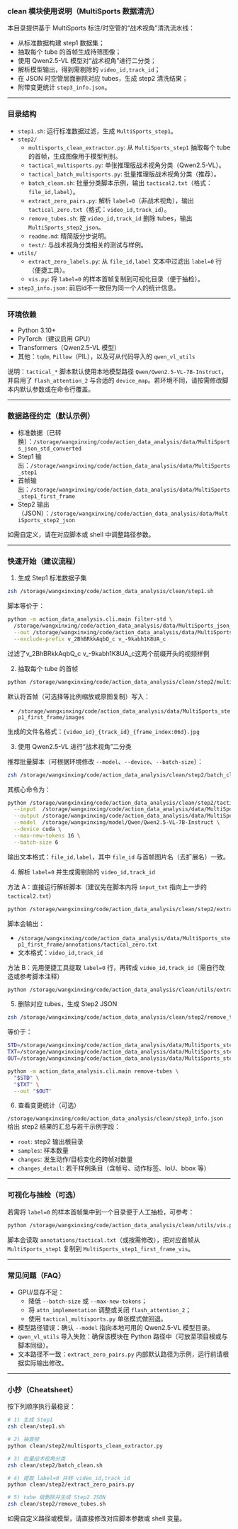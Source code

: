 ### clean 模块使用说明（MultiSports 数据清洗）

本目录提供基于 MultiSports 标注/时空管的“战术视角”清洗流水线：
- 从标准数据构建 step1 数据集；
- 抽取每个 tube 的首帧生成待筛图像；
- 使用 Qwen2.5-VL 模型对“战术视角”进行二分类；
- 解析模型输出，得到需剔除的 `video_id,track_id`；
- 在 JSON 时空管层面删除对应 tubes，生成 step2 清洗结果；
- 附带变更统计 `step3_info.json`。

---

### 目录结构

- `step1.sh`: 运行标准数据过滤，生成 `MultiSports_step1`。
- `step2/`
  - `multisports_clean_extractor.py`: 从 `MultiSports_step1` 抽取每个 tube 的首帧，生成图像用于模型判别。
  - `tactical_multisports.py`: 单张推理版战术视角分类（Qwen2.5-VL）。
  - `tactical_batch_multisports.py`: 批量推理版战术视角分类（推荐）。
  - `batch_clean.sh`: 批量分类脚本示例，输出 `tactical2.txt`（格式：`file_id,label`）。
  - `extract_zero_pairs.py`: 解析 `label=0`（非战术视角），输出 `tactical_zero.txt`（格式：`video_id,track_id`）。
  - `remove_tubes.sh`: 按 `video_id,track_id` 删除 tubes，输出 `MultiSports_step2_json`。
  - `readme.md`: 精简版分步说明。
  - `test/`: 与战术视角分类相关的测试与样例。
- `utils/`
  - `extract_zero_labels.py`: 从 `file_id,label` 文本中过滤出 `label=0` 行（便捷工具）。
  - `vis.py`: 将 `label=0` 的样本首帧复制到可视化目录（便于抽检）。
- `step3_info.json`: 前后id不一致但为同一个人的统计信息。

---

### 环境依赖

- Python 3.10+
- PyTorch（建议启用 GPU）
- Transformers（Qwen2.5-VL 模型）
- 其他：`tqdm`, `Pillow`（PIL），以及可从代码导入的 `qwen_vl_utils`

说明：`tactical_*` 脚本默认使用本地模型路径 `Qwen/Qwen2.5-VL-7B-Instruct`，并启用了 `flash_attention_2` 与合适的 `device_map`。若环境不同，请按需修改脚本内默认参数或在命令行覆盖。

---

### 数据路径约定（默认示例）

- 标准数据（已转换）：`/storage/wangxinxing/code/action_data_analysis/data/MultiSports_json_std_converted`
- Step1 输出：`/storage/wangxinxing/code/action_data_analysis/data/MultiSports_step1`
- 首帧输出：`/storage/wangxinxing/code/action_data_analysis/data/MultiSports_step1_first_frame`
- Step2 输出（JSON）：`/storage/wangxinxing/code/action_data_analysis/data/MultiSports_step2_json`

如需自定义，请在对应脚本或 shell 中调整路径参数。

---

### 快速开始（建议流程）

1) 生成 Step1 标准数据子集

```bash
zsh /storage/wangxinxing/code/action_data_analysis/clean/step1.sh
```

脚本等价于：

```bash
python -m action_data_analysis.cli.main filter-std \
  /storage/wangxinxing/code/action_data_analysis/data/MultiSports_json_std_converted \
  --out /storage/wangxinxing/code/action_data_analysis/data/MultiSports_step1 \
  --exclude-prefix v_2BhBRkkAqbQ_c v_-9kabh1K8UA_c
```
过滤了v_2BhBRkkAqbQ_c v_-9kabh1K8UA_c这两个前缀开头的视频样例

2) 抽取每个 tube 的首帧

```bash
python /storage/wangxinxing/code/action_data_analysis/clean/step2/multisports_clean_extractor.py
```

默认将首帧（可选择等比例缩放或原图复制）写入：

- `/storage/wangxinxing/code/action_data_analysis/data/MultiSports_step1_first_frame/images`

生成的文件名格式：`{video_id}_{track_id}_{frame_index:06d}.jpg`

3) 使用 Qwen2.5-VL 进行“战术视角”二分类

推荐批量脚本（可根据环境修改 `--model`、`--device`、`--batch-size`）：

```bash
zsh /storage/wangxinxing/code/action_data_analysis/clean/step2/batch_clean.sh
```

其核心命令为：

```bash
python /storage/wangxinxing/code/action_data_analysis/clean/step2/tactical_batch_multisports.py \
  --input  /storage/wangxinxing/code/action_data_analysis/data/MultiSports_step1_first_frame_vis \
  --output /storage/wangxinxing/code/action_data_analysis/data/MultiSports_step1_first_frame/annotations/tactical2.txt \
  --model  /storage/wangxinxing/model/Qwen/Qwen2.5-VL-7B-Instruct \
  --device cuda \
  --max-new-tokens 16 \
  --batch-size 6
```

输出文本格式：`file_id,label`，其中 `file_id` 与首帧图片名（去扩展名）一致。

4) 解析 `label=0` 并生成需剔除的 `video_id,track_id`

方法 A：直接运行解析脚本（建议先在脚本内将 `input_txt` 指向上一步的 `tactical2.txt`）

```bash
python /storage/wangxinxing/code/action_data_analysis/clean/step2/extract_zero_pairs.py
```

脚本会输出：

- `/storage/wangxinxing/code/action_data_analysis/data/MultiSports_step1_first_frame/annotations/tactical_zero.txt`
- 文本格式：`video_id,track_id`

方法 B：先用便捷工具提取 `label=0` 行，再转成 `video_id,track_id`（需自行改造或参考脚本注释）

```bash
python /storage/wangxinxing/code/action_data_analysis/clean/utils/extract_zero_labels.py
```

5) 删除对应 tubes，生成 Step2 JSON

```bash
zsh /storage/wangxinxing/code/action_data_analysis/clean/step2/remove_tubes.sh
```

等价于：

```bash
STD=/storage/wangxinxing/code/action_data_analysis/data/MultiSports_step1
TXT=/storage/wangxinxing/code/action_data_analysis/data/MultiSports_step1_first_frame/annotations/tactical_zero.txt
OUT=/storage/wangxinxing/code/action_data_analysis/data/MultiSports_step2_json

python -m action_data_analysis.cli.main remove-tubes \
  "$STD" \
  "$TXT" \
  --out "$OUT"
```

6) 查看变更统计（可选）

`/storage/wangxinxing/code/action_data_analysis/clean/step3_info.json` 给出 step2 结果的汇总与若干示例字段：

- `root`: step2 输出根目录
- `samples`: 样本数量
- `changes`: 发生动作/目标变化的跨帧对数量
- `changes_detail`: 若干样例条目（含帧号、动作标签、IoU、bbox 等）

---

### 可视化与抽检（可选）

若需将 `label=0` 的样本首帧集中到一个目录便于人工抽检，可参考：

```bash
python /storage/wangxinxing/code/action_data_analysis/clean/utils/vis.py
```

脚本会读取 `annotations/tactical.txt`（或按需修改），把对应首帧从 `MultiSports_step1` 复制到 `MultiSports_step1_first_frame_vis`。

---

### 常见问题（FAQ）

- GPU/显存不足：
  - 降低 `--batch-size` 或 `--max-new-tokens`；
  - 将 `attn_implementation` 调整或关闭 `flash_attention_2`；
  - 使用 `tactical_multisports.py` 单张模式做回退。
- 模型路径错误：确认 `--model` 指向本地可用的 Qwen2.5-VL 模型目录。
- `qwen_vl_utils` 导入失败：确保该模块在 Python 路径中（可放至项目根或与脚本同级）。
- 文本路径不一致：`extract_zero_pairs.py` 内部默认路径为示例，运行前请根据实际输出修改。

---

### 小抄（Cheatsheet）

按下列顺序执行最稳妥：

```bash
# 1) 生成 Step1
zsh clean/step1.sh

# 2) 抽首帧
python clean/step2/multisports_clean_extractor.py

# 3) 批量战术视角分类
zsh clean/step2/batch_clean.sh

# 4) 提取 label=0 并转 video_id,track_id
python clean/step2/extract_zero_pairs.py

# 5) tube 级删除并生成 Step2 JSON
zsh clean/step2/remove_tubes.sh
```

如需自定义路径或模型，请直接修改对应脚本参数或 shell 变量。


